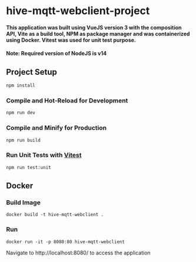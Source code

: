 # hive-mqtt-webclient-project

#### This application was built using VueJS version 3 with the composition API, Vite as a build tool, NPM as package manager and was containerized using Docker. Vitest was used for unit test purpose.

#### Note: Required version of NodeJS is v14

## Project Setup

```sh
npm install
```

### Compile and Hot-Reload for Development

```sh
npm run dev
```

### Compile and Minify for Production

```sh
npm run build
```

### Run Unit Tests with [Vitest](https://vitest.dev/)

```sh
npm run test:unit
```

## Docker

### Build Image

```
docker build -t hive-mqtt-webclient .
```

### Run

```
docker run -it -p 8080:80 hive-mqtt-webclient
```

Navigate to http://localhost:8080/ to access the application
